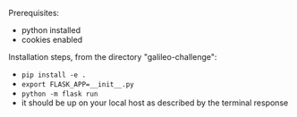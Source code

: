 Prerequisites:
- python installed
- cookies enabled

Installation steps, from the directory "galileo-challenge":
- `pip install -e .`
- `export FLASK_APP=__init__.py`
- `python -m flask run`
- it should be up on your local host as described by the terminal response